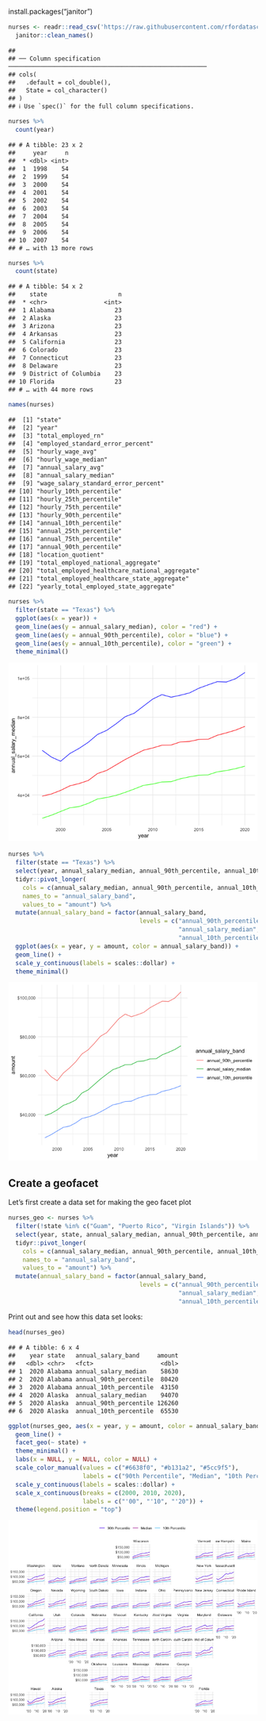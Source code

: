 install.packages(“janitor”)

``` r
nurses <- readr::read_csv('https://raw.githubusercontent.com/rfordatascience/tidytuesday/master/data/2021/2021-10-05/nurses.csv') %>% 
  janitor::clean_names()
```

    ## 
    ## ── Column specification ────────────────────────────────────────────────────────
    ## cols(
    ##   .default = col_double(),
    ##   State = col_character()
    ## )
    ## ℹ Use `spec()` for the full column specifications.

``` r
nurses %>% 
  count(year)
```

    ## # A tibble: 23 x 2
    ##     year     n
    ##  * <dbl> <int>
    ##  1  1998    54
    ##  2  1999    54
    ##  3  2000    54
    ##  4  2001    54
    ##  5  2002    54
    ##  6  2003    54
    ##  7  2004    54
    ##  8  2005    54
    ##  9  2006    54
    ## 10  2007    54
    ## # … with 13 more rows

``` r
nurses %>% 
  count(state)
```

    ## # A tibble: 54 x 2
    ##    state                    n
    ##  * <chr>                <int>
    ##  1 Alabama                 23
    ##  2 Alaska                  23
    ##  3 Arizona                 23
    ##  4 Arkansas                23
    ##  5 California              23
    ##  6 Colorado                23
    ##  7 Connecticut             23
    ##  8 Delaware                23
    ##  9 District of Columbia    23
    ## 10 Florida                 23
    ## # … with 44 more rows

``` r
names(nurses)
```

    ##  [1] "state"                                       
    ##  [2] "year"                                        
    ##  [3] "total_employed_rn"                           
    ##  [4] "employed_standard_error_percent"             
    ##  [5] "hourly_wage_avg"                             
    ##  [6] "hourly_wage_median"                          
    ##  [7] "annual_salary_avg"                           
    ##  [8] "annual_salary_median"                        
    ##  [9] "wage_salary_standard_error_percent"          
    ## [10] "hourly_10th_percentile"                      
    ## [11] "hourly_25th_percentile"                      
    ## [12] "hourly_75th_percentile"                      
    ## [13] "hourly_90th_percentile"                      
    ## [14] "annual_10th_percentile"                      
    ## [15] "annual_25th_percentile"                      
    ## [16] "annual_75th_percentile"                      
    ## [17] "annual_90th_percentile"                      
    ## [18] "location_quotient"                           
    ## [19] "total_employed_national_aggregate"           
    ## [20] "total_employed_healthcare_national_aggregate"
    ## [21] "total_employed_healthcare_state_aggregate"   
    ## [22] "yearly_total_employed_state_aggregate"

``` r
nurses %>% 
  filter(state == "Texas") %>% 
  ggplot(aes(x = year)) +
  geom_line(aes(y = annual_salary_median), color = "red") +
  geom_line(aes(y = annual_90th_percentile), color = "blue") +
  geom_line(aes(y = annual_10th_percentile), color = "green") +
  theme_minimal()
```

![](nurses-plots_files/figure-markdown_github/unnamed-chunk-5-1.png)

``` r
nurses %>% 
  filter(state == "Texas") %>% 
  select(year, annual_salary_median, annual_90th_percentile, annual_10th_percentile) %>% 
  tidyr::pivot_longer(
    cols = c(annual_salary_median, annual_90th_percentile, annual_10th_percentile),
    names_to = "annual_salary_band",
    values_to = "amount") %>% 
  mutate(annual_salary_band = factor(annual_salary_band,
                                     levels = c("annual_90th_percentile",
                                                "annual_salary_median",
                                                "annual_10th_percentile"))) %>% 
  ggplot(aes(x = year, y = amount, color = annual_salary_band)) +
  geom_line() +
  scale_y_continuous(labels = scales::dollar) +
  theme_minimal()
```

![](nurses-plots_files/figure-markdown_github/unnamed-chunk-6-1.png)

## Create a geofacet

Let’s first create a data set for making the geo facet plot

``` r
nurses_geo <- nurses %>% 
  filter(!state %in% c("Guam", "Puerto Rico", "Virgin Islands")) %>% 
  select(year, state, annual_salary_median, annual_90th_percentile, annual_10th_percentile) %>% 
  tidyr::pivot_longer(
    cols = c(annual_salary_median, annual_90th_percentile, annual_10th_percentile),
    names_to = "annual_salary_band",
    values_to = "amount") %>% 
  mutate(annual_salary_band = factor(annual_salary_band,
                                     levels = c("annual_90th_percentile",
                                                "annual_salary_median",
                                                "annual_10th_percentile")))
```

Print out and see how this data set looks:

``` r
head(nurses_geo)
```

    ## # A tibble: 6 x 4
    ##    year state   annual_salary_band     amount
    ##   <dbl> <chr>   <fct>                   <dbl>
    ## 1  2020 Alabama annual_salary_median    58630
    ## 2  2020 Alabama annual_90th_percentile  80420
    ## 3  2020 Alabama annual_10th_percentile  43150
    ## 4  2020 Alaska  annual_salary_median    94070
    ## 5  2020 Alaska  annual_90th_percentile 126260
    ## 6  2020 Alaska  annual_10th_percentile  65530

``` r
ggplot(nurses_geo, aes(x = year, y = amount, color = annual_salary_band)) +
  geom_line() +
  facet_geo(~ state) +
  theme_minimal() +
  labs(x = NULL, y = NULL, color = NULL) +
  scale_color_manual(values = c("#6638f0", "#b131a2", "#5cc9f5"), 
                     labels = c("90th Percentile", "Median", "10th Percentile")) +
  scale_y_continuous(labels = scales::dollar) +
  scale_x_continuous(breaks = c(2000, 2010, 2020), 
                     labels = c("'00", "'10", "'20")) +
  theme(legend.position = "top")
```

![](nurses-plots_files/figure-markdown_github/unnamed-chunk-9-1.png)
